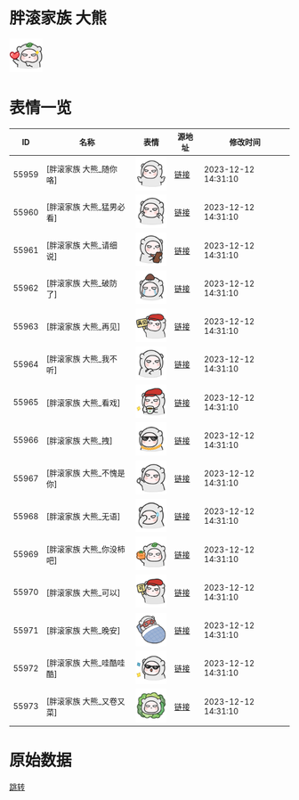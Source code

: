 # 胖滚家族 大熊

<img src="./cover.png" height="60" alt="cover" />

# 表情一览

|ID|名称|表情|源地址|修改时间|
|----|----|----|----|----|
|55959|[胖滚家族 大熊_随你咯]|<img src="./pic/055959_%5B胖滚家族 大熊_随你咯%5D.png" height="60" alt="随你咯"/>|[链接](https://i0.hdslb.com/bfs/garb/2923e8ba154e127fef781f2beb90c7c486e31195.png)|2023-12-12 14:31:10|
|55960|[胖滚家族 大熊_猛男必看]|<img src="./pic/055960_%5B胖滚家族 大熊_猛男必看%5D.png" height="60" alt="猛男必看"/>|[链接](https://i0.hdslb.com/bfs/garb/507f89c188a7ccdf7fde5aeecad58262fe9ddfa1.png)|2023-12-12 14:31:10|
|55961|[胖滚家族 大熊_请细说]|<img src="./pic/055961_%5B胖滚家族 大熊_请细说%5D.png" height="60" alt="请细说"/>|[链接](https://i0.hdslb.com/bfs/garb/904ca4fc9f63659d63256c0d69115caee9313f4c.png)|2023-12-12 14:31:10|
|55962|[胖滚家族 大熊_破防了]|<img src="./pic/055962_%5B胖滚家族 大熊_破防了%5D.png" height="60" alt="破防了"/>|[链接](https://i0.hdslb.com/bfs/garb/db9aff5e4c5d55606de0e71d898d9867c26fc7d8.png)|2023-12-12 14:31:10|
|55963|[胖滚家族 大熊_再见]|<img src="./pic/055963_%5B胖滚家族 大熊_再见%5D.png" height="60" alt="再见"/>|[链接](https://i0.hdslb.com/bfs/garb/b2e1e00e14e234eca889fbcfb2c4fe51753700fa.png)|2023-12-12 14:31:10|
|55964|[胖滚家族 大熊_我不听]|<img src="./pic/055964_%5B胖滚家族 大熊_我不听%5D.png" height="60" alt="我不听"/>|[链接](https://i0.hdslb.com/bfs/garb/105a33c5eda3b00fe4d6e337710a70dc6abe957b.png)|2023-12-12 14:31:10|
|55965|[胖滚家族 大熊_看戏]|<img src="./pic/055965_%5B胖滚家族 大熊_看戏%5D.png" height="60" alt="看戏"/>|[链接](https://i0.hdslb.com/bfs/garb/ce46aec3720dce502052ea4d40156f30725290e1.png)|2023-12-12 14:31:10|
|55966|[胖滚家族 大熊_拽]|<img src="./pic/055966_%5B胖滚家族 大熊_拽%5D.png" height="60" alt="拽"/>|[链接](https://i0.hdslb.com/bfs/garb/021fbbca0a6134b40d92bcb59dbba6b6d946d188.png)|2023-12-12 14:31:10|
|55967|[胖滚家族 大熊_不愧是你]|<img src="./pic/055967_%5B胖滚家族 大熊_不愧是你%5D.png" height="60" alt="不愧是你"/>|[链接](https://i0.hdslb.com/bfs/garb/4bfdd0284b0b73ba3691e5900969f5128b14e749.png)|2023-12-12 14:31:10|
|55968|[胖滚家族 大熊_无语]|<img src="./pic/055968_%5B胖滚家族 大熊_无语%5D.png" height="60" alt="无语"/>|[链接](https://i0.hdslb.com/bfs/garb/fb6cadb598cf274c57e83c8824733cd268354e2a.png)|2023-12-12 14:31:10|
|55969|[胖滚家族 大熊_你没柿吧]|<img src="./pic/055969_%5B胖滚家族 大熊_你没柿吧%5D.png" height="60" alt="你没柿吧"/>|[链接](https://i0.hdslb.com/bfs/garb/2ff1460a4a9f4809f798e3f9d2676c598be7d214.png)|2023-12-12 14:31:10|
|55970|[胖滚家族 大熊_可以]|<img src="./pic/055970_%5B胖滚家族 大熊_可以%5D.png" height="60" alt="可以"/>|[链接](https://i0.hdslb.com/bfs/garb/842353d1b5d69250113f71e10fa675adce717457.png)|2023-12-12 14:31:10|
|55971|[胖滚家族 大熊_晚安]|<img src="./pic/055971_%5B胖滚家族 大熊_晚安%5D.png" height="60" alt="晚安"/>|[链接](https://i0.hdslb.com/bfs/garb/373251c00d63564e0cc5a84b9253aa2581b51d56.png)|2023-12-12 14:31:10|
|55972|[胖滚家族 大熊_哇酷哇酷]|<img src="./pic/055972_%5B胖滚家族 大熊_哇酷哇酷%5D.png" height="60" alt="哇酷哇酷"/>|[链接](https://i0.hdslb.com/bfs/garb/b7234eba9cee7277c7e75d0045d0515ba10ca2c2.png)|2023-12-12 14:31:10|
|55973|[胖滚家族 大熊_又卷又菜]|<img src="./pic/055973_%5B胖滚家族 大熊_又卷又菜%5D.png" height="60" alt="又卷又菜"/>|[链接](https://i0.hdslb.com/bfs/garb/ca1333cc2235574659f3ce85f5225d1711b77830.png)|2023-12-12 14:31:10|

# 原始数据

[跳转](./raw.json)

